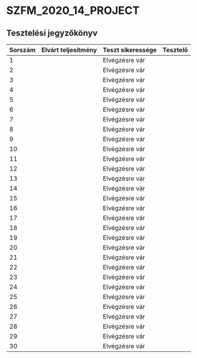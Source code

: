# SZFM\_2020\_14\_PROJECT

## Tesztelési jegyzőkönyv

Sorszám | Elvárt teljesítmény | Teszt sikeressége | Tesztelő |
| --- | --- | --- | --- |
| 1 |  | Elvégzésre vár |  |
| 2 |  | Elvégzésre vár |  |
| 3 |  | Elvégzésre vár |  |
| 4 |  | Elvégzésre vár |  |
| 5 |  | Elvégzésre vár |  |
| 6 |  | Elvégzésre vár |  |
| 7 |  | Elvégzésre vár |  |
| 8 |  | Elvégzésre vár |  |
| 9 |  | Elvégzésre vár |  |
| 10 |  | Elvégzésre vár |  |
| 11 |  | Elvégzésre vár |  |
| 12 |  | Elvégzésre vár |  |
| 13 |  | Elvégzésre vár |  |
| 14 |  | Elvégzésre vár |  |
| 15 |  | Elvégzésre vár |  |
| 16 |  | Elvégzésre vár |  |
| 17 |  | Elvégzésre vár |  |
| 18 |  | Elvégzésre vár |  |
| 19 |  | Elvégzésre vár |  |
| 20 |  | Elvégzésre vár |  |
| 21 |  | Elvégzésre vár |  |
| 22 |  | Elvégzésre vár |  |
| 23 |  | Elvégzésre vár |  |
| 24 |  | Elvégzésre vár |  |
| 25 |  | Elvégzésre vár |  |
| 26 |  | Elvégzésre vár |  |
| 27 |  | Elvégzésre vár |  |
| 28 |  | Elvégzésre vár |  |
| 29 |  | Elvégzésre vár |  |
| 30 |  | Elvégzésre vár |  |

